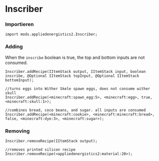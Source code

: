 # Inscriber

### Importieren

    import mods.appliedenergistics2.Inscriber;
    

### Adding

When the `inscribe` boolean is true, the top and bottom inputs are not consumed.

    Inscriber.addRecipe(IItemStack output, IItemStack input, boolean inscribe, @Optional IItemStack topInput, @Optional IItemStack bottomInput);
    
    //turns eggs into Wither Skele spawn eggs, does not consume wither skull
    Inscriber.addRecipe(<minecraft:spawn_egg:5>, <minecraft:egg>, true, <minecraft:skull:1>);
    
    //combines bread, coco beans, and sugar. all inputs are consumed
    Inscriber.addRecipe(<minecraft:cookie>, <minecraft:minecraft:bread>, false, <minecraft:dye:3>, <minecraft:sugar>);
    

### Removing

    Inscriber.removeRecipe(IItemStack output);
    
    //removes printed silicon recipe 
    Inscriber.removeRecipe(<appliedenergistics2:material:20>);